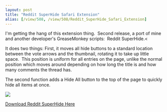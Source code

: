 ```yaml
---
layout: post
title: "Reddit SuperHide Safari Extension"
alias: [/view/508, /view/508/Reddit_SuperHide_Safari_Extension]
---
```


I'm getting the hang of this extension thing.  Second release, a port of mine and another developer's GreaseMonkey scripts:  Reddit SuperHide.<

It does two things: First, it moves all hide buttons to a standard location between the vote arrows and the thumbnail, rotating it to take up little space.  This position is uniform for all entries on the page, unlike the normal position which moves around depending on how long the title is and how many comments the thread has.

The second function adds a Hide All button to the top of the page to quickly hide all items at once.

![](http://i.imgur.com/wPINN.png)

[Download Reddit SuperHide Here](http://files.chipersoft.com/RedditSuperHide.safariextz)
